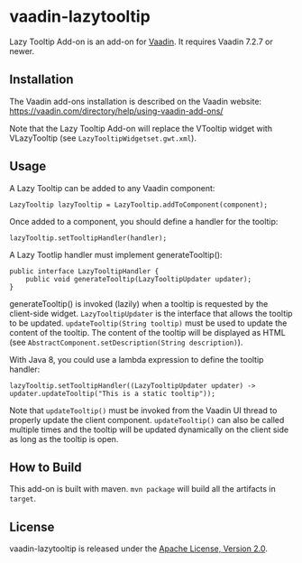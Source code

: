 # vaadin-lazytooltip

Lazy Tooltip Add-on is an add-on for [Vaadin](https://vaadin.com). It requires Vaadin 7.2.7 or newer.

## Installation

The Vaadin add-ons installation is described on the Vaadin website: https://vaadin.com/directory/help/using-vaadin-add-ons/

Note that the Lazy Tooltip Add-on will replace the VTooltip widget with VLazyTooltip (see `LazyTooltipWidgetset.gwt.xml`).

## Usage

A Lazy Tooltip can be added to any Vaadin component:

    LazyTooltip lazyTooltip = LazyTooltip.addToComponent(component);

Once added to a component, you should define a handler for the tooltip:

    lazyTooltip.setTooltipHandler(handler);

A Lazy Tootlip handler must implement generateTooltip():

    public interface LazyTooltipHandler {
        public void generateTooltip(LazyTooltipUpdater updater);
    }

generateTooltip() is invoked (lazily) when a tooltip is requested by the client-side widget.
`LazyTooltipUpdater` is the interface that allows the tooltip to be updated.
`updateTooltip(String tooltip)` must be used to update the content of the tooltip.
The content of the tooltip will be displayed as HTML (see `AbstractComponent.setDescription(String description)`).

With Java 8, you could use a lambda expression to define the tooltip handler:

    lazyTooltip.setTooltipHandler((LazyTooltipUpdater updater) -> updater.updateTooltip("This is a static tooltip"));

Note that `updateTooltip()` must be invoked from the Vaadin UI thread to properly update the client component. `updateTooltip()` can also be called multiple times and the tooltip will be updated dynamically on the client side as long as the tooltip is open.

## How to Build

This add-on is built with maven.
`mvn package` will build all the artifacts in `target`.

## License

vaadin-lazytooltip is released under the [Apache License, Version 2.0](http://www.apache.org/licenses/LICENSE-2.0).
